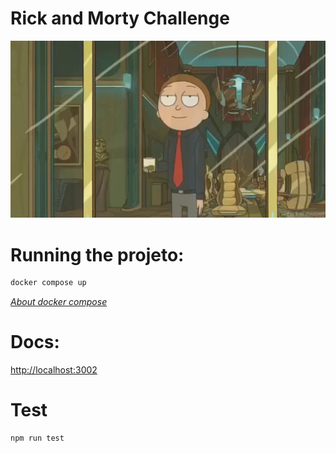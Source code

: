 # Rick and Morty Challenge

![it defies all logic](morty.jpg)

# Running the projeto:

```bash
docker compose up
```

[_About docker compose_](https://docs.docker.com/compose/)

# Docs:
[http://localhost:3002](http://localhost:3002)


# Test

```bash
npm run test
```
